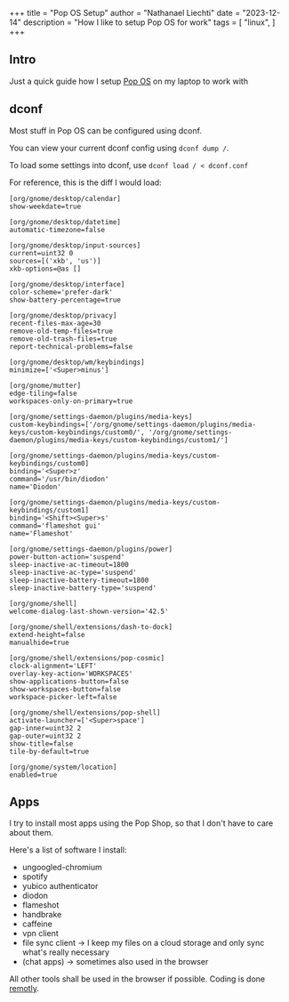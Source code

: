 +++
title = "Pop OS Setup"
author = "Nathanael Liechti"
date = "2023-12-14"
description = "How I like to setup Pop OS for work"
tags = [
  "linux",
]
+++

## Intro

Just a quick guide how I setup [Pop OS](https://pop.system76.com/) on my laptop to work with

## dconf 

Most stuff in Pop OS can be configured using dconf. 

You can view your current dconf config using `dconf dump /`.

To load some settings into dconf, use `dconf load / < dconf.conf`

For reference, this is the diff I would load:

```
[org/gnome/desktop/calendar]
show-weekdate=true

[org/gnome/desktop/datetime]
automatic-timezone=false

[org/gnome/desktop/input-sources]
current=uint32 0
sources=[('xkb', 'us')]
xkb-options=@as []

[org/gnome/desktop/interface]
color-scheme='prefer-dark'
show-battery-percentage=true

[org/gnome/desktop/privacy]
recent-files-max-age=30
remove-old-temp-files=true
remove-old-trash-files=true
report-technical-problems=false

[org/gnome/desktop/wm/keybindings]
minimize=['<Super>minus']

[org/gnome/mutter]
edge-tiling=false
workspaces-only-on-primary=true

[org/gnome/settings-daemon/plugins/media-keys]
custom-keybindings=['/org/gnome/settings-daemon/plugins/media-keys/custom-keybindings/custom0/', '/org/gnome/settings-daemon/plugins/media-keys/custom-keybindings/custom1/']

[org/gnome/settings-daemon/plugins/media-keys/custom-keybindings/custom0]
binding='<Super>z'
command='/usr/bin/diodon'
name='Diodon'

[org/gnome/settings-daemon/plugins/media-keys/custom-keybindings/custom1]
binding='<Shift><Super>s'
command='flameshot gui'
name='Flameshot'

[org/gnome/settings-daemon/plugins/power]
power-button-action='suspend'
sleep-inactive-ac-timeout=1800
sleep-inactive-ac-type='suspend'
sleep-inactive-battery-timeout=1800
sleep-inactive-battery-type='suspend'

[org/gnome/shell]
welcome-dialog-last-shown-version='42.5'

[org/gnome/shell/extensions/dash-to-dock]
extend-height=false
manualhide=true

[org/gnome/shell/extensions/pop-cosmic]
clock-alignment='LEFT'
overlay-key-action='WORKSPACES'
show-applications-button=false
show-workspaces-button=false
workspace-picker-left=false

[org/gnome/shell/extensions/pop-shell]
activate-launcher=['<Super>space']
gap-inner=uint32 2
gap-outer=uint32 2
show-title=false
tile-by-default=true

[org/gnome/system/location]
enabled=true
```

## Apps

I try to install most apps using the Pop Shop, so that I don't have to care about them.

Here's a list of software I install:
- ungoogled-chromium
- spotify
- yubico authenticator
- diodon
- flameshot
- handbrake
- caffeine
- vpn client
- file sync client -> I keep my files on a cloud storage and only sync what's really necessary
- (chat apps) -> sometimes also used in the browser

All other tools shall be used in the browser if possible. Coding is done [remotly](https://technat.ch/posts/remote-coding).